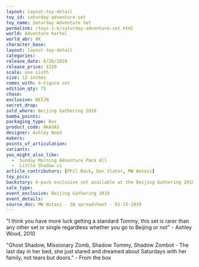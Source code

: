```yaml
---
layout: layout-toy-detail 
toy_id: saturday-adventure-set
toy_name: Saturday Adventure Set
permalink: /toys-1-6/saturday-adventure-set.html
world: Adventure Kartel
world_abr: AK
character_base: 
layout: layout-toy-detail
categories: 
release_date: 6/26/2010
release_price: $320 
scale: one sixth
size: 12 inches
comes_with: 4-Figure set
edition_qty: 75
chase: 
exclusive: BEIJN
secret_drop: 
sold_where: Beijing Gathering 2010
bamba_points: 
packaging_type: Box
product_code: AKASAS
designer: Ashley Wood
makers: 
points_of_articulation: 
variants: 
you_might_also_like: 
  -  Sunday Morning Adventure Pack All
  -  Little Shadow v1
article_contributors: [Phil Back, Don Slater, MW Wutasi]
toy_pics: 
backstory: 4-pack exclusive set available at the Beijing Gathering 2010. Set included Ghost Shadow, Missionary Zomb, Shadow Tommy, Shadow Zombot
sale_type: 
event_exclusive: Beijing Gathering 2010
event_details: 
source_doc: MW Wutasi - 3A spreadsheet - 01-15-2019
---
```

 "I think you have more luck getting a standard Tommy, this set is rarer than any other set or single regardless whether you go to Beijing or not" - Ashley Wood, 2010

 "Ghost Shadow, Missionary Zomb, Shadow Tommy, Shadow Zombot - The last day in her bed, she just stared and dreamed about Saturdays with her family, not tears but doors." - From the box